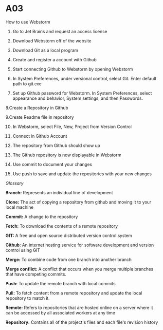 # A03

How to use Webstorm

1. Go to Jet Brains and request an access license

2. Download Webstorm off of the website

3. Download Git as a local program

4. Create and register a account with Github

5. Start connecting Github to Webstorm by opening Webstorm

6. In System Preferences, under versional control, select Git. Enter default path to git.exe

7. Set up Github password for Webstorm. In System Preferences, select appearance and behavior, System settings, and then Passwords.

8.Create a Repository in Github

9.Create Readme file in repository

10. In Webstorm, select File, New, Project from Version Control

11. Connect in Github Account

12. The repository from Github should show up

13. The Github repository is now displayable in Webstorm

14. Use commit to document your changes

15. Use push to save and update the repositories with your new changes

*Glossary*


**Branch:**
Represents an individual line of development

**Clone:**
The act of copying a repository from github and moving it to your local machine

**Commit:**
A change to the repository 

**Fetch:**
To download the contents of a remote repository

**GIT:**
A free and open source distributed version control system

**Github:**
An internet hosting service for software development and version control using GIT

**Merge:**
To combine code from one branch into another branch

**Merge conflict:**
A conflict that occurs when you merge multiple branches that have competing commits.

**Push:**
To update the remote branch with local commits

**Pull:**
To fetch  content from a remote repository and update the local repository to match it.

**Remote:**
Refers to repositories that are hosted online on a server where it can be accessed by all associated workers at any time

**Repository:**
Contains all of the project's files and each file's revision history